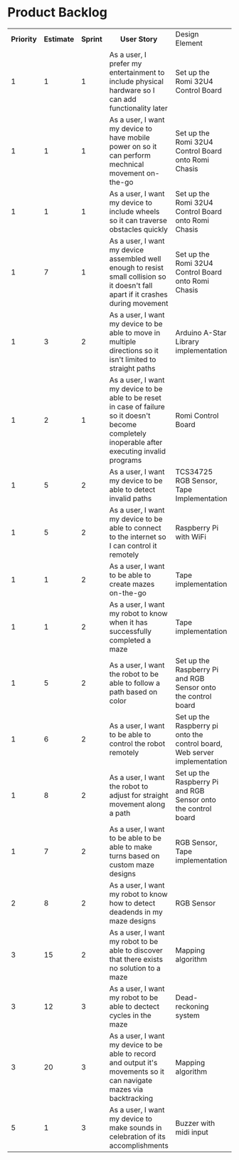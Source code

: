 <h1>Product Backlog</h1>
<table>
  <tr>
     <th>Priority</th>
     <th>Estimate</th>
     <th>Sprint</th>
     <th>User Story</th>
     <td>Design Element</th>
     <th>Status</th>
  </tr>
  
 <tr>
      <td>1</td><td>1</td><td>1</td><td>As a user, I prefer my entertainment to include physical hardware so I can add functionality later</td>   <td>Set up the Romi 32U4 Control Board</td><td>Completed</td>
  </tr>
  
  <tr>
  <td>1</td><td>1</td><td>1</td><td>As a user, I want my device to have mobile power on so it can perform mechnical movement on-the-go</td><td>Set up the Romi 32U4 Control Board onto Romi Chasis</td><td>Completed</td>
  </tr>
  
  <tr>
      <td>1</td><td>1</td><td>1</td><td>As a user, I want my device to include wheels so it can traverse obstacles quickly</td><td>Set up the Romi 32U4 Control Board onto Romi Chasis</td><td>Completed</td>
  </tr>
  
  <tr>
  <td>1</td><td>7</td><td>1</td><td>As a user, I want my device assembled well enough to resist small collision so it doesn't fall apart if it crashes during movement</td><td>Set up the Romi 32U4 Control Board onto Romi Chasis</td><td>Completed</td>
  </tr>
  
  <tr>
      <td>1</td><td>3</td><td>2</td><td>As a user, I want my device to be able to move in multiple directions so it isn't limited to straight paths</td><td>Arduino A-Star Library implementation</td><td>Completed</td>
  </tr>
 
  <tr>
      <td>1</td><td>2</td><td>1</td><td>As a user, I want my device to be able to be reset in case of failure so it doesn't become completely inoperable after executing invalid programs</td><td>Romi Control Board</td><td>Completed</td>
  </tr>
  
  <tr>
      <td>1</td><td>5</td><td>2</td><td>As a user, I want my device to be able to detect invalid paths</td><td>TCS34725 RGB Sensor, Tape Implementation</td><td>Completed</td>
  </tr>

<tr>
      <td>1</td><td>5</td><td>2</td><td>As a user, I want my device to be able to connect to the internet so I can control it remotely</td><td>Raspberry Pi with WiFi</td><td>Completed</td>
  </tr>
  
  <tr>
  <td>1</td><td>1</td><td>2</td><td>As a user, I want to be able to create mazes on-the-go</td><td>Tape implementation</td><td>Completed</td>
 </tr>
 <tr>
      <td>1</td><td>1</td><td>2</td><td>As a user, I want my robot to know when it has successfully completed a maze</td><td>Tape implementation </td> <td>Completed</td>
 </tr>
 <tr>
      <td>1</td><td>5</td><td>2</td><td>As a user, I want the robot to be able to follow a path based on color</td><td>Set up the Raspberry Pi and RGB Sensor onto the control board</td><td>Completed</td>
 </tr>
 
 <tr>
      <td>1</td><td>6</td><td>2</td><td>As a user, I want to be able to control the robot remotely</td><td>Set up the Raspberry pi onto the control board, Web server implementation</td><td>Completed</td>
 </tr>
 <tr>
      <td>1</td><td>8</td><td>2</td><td>As a user, I want the robot to adjust for straight movement along a path</td><td>Set up the Raspberry Pi and RGB Sensor onto the control board</td><td>Nearly Complete</td>
 </tr> 
 <tr>
      <td>1</td><td>7</td><td>2</td><td>As a user, I want to be able to be able to make turns based on custom maze designs</td><td>RGB Sensor, Tape implementation</td><td>In Progress</td>
 </tr>
 <tr>
      <td>2</td><td>8</td><td>2</td><td>As a user, I want my robot to know how to detect deadends in my maze designs</td><td>RGB Sensor</td><td>In Progress</td>
 </tr>
 
 <tr>
      <td>3</td><td>15</td><td>2</td><td>As a user, I want my robot to be able to discover that there exists no solution to a maze</td><td>Mapping algorithm</td>   <td>Not Started</td>
 </tr>
 <tr>
 <td>3</td><td>12</td><td>3</td><td>As a user, I want my robot to be able to dectect cycles in the maze</td><td>Dead-reckoning system</td><td>Not Started</td>
 </tr>
  <tr>
      <td>3</td><td>20</td><td>3</td><td>As a user, I want my device to be able to record and output it's movements so it can navigate mazes via backtracking</td><td>Mapping algorithm</td><td>Not Started</td>
  </tr>
  
 <tr>
      <td>5</td><td>1</td><td>3</td><td>As a user, I want my device to make sounds in celebration of its accomplishments</td><td>Buzzer with midi input</td><td>Not Started</td>
  </tr>

  

</table>
